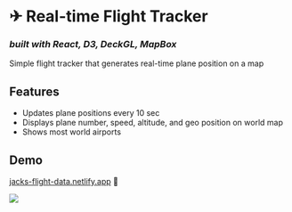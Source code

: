# &#9992; Real-time Flight Tracker
### _built with React, D3, DeckGL, MapBox_


Simple flight tracker that generates real-time plane position on a map 

## Features

- Updates plane positions every 10 sec
- Displays plane number, speed, altitude, and geo position on world map
- Shows most world airports


## Demo
[jacks-flight-data.netlify.app](https://jacks-flight-data.netlify.app/) &#128279;

![](https://i.imgur.com/c3LxXM7.jpg)